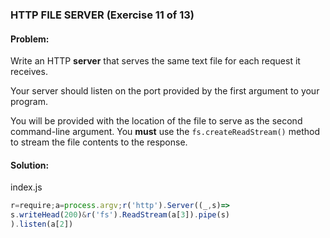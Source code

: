 ### HTTP FILE SERVER (Exercise 11 of 13)
#### Problem:
Write an HTTP **server** that serves the same text file for each request it receives.

Your server should listen on the port provided by the first argument to your program.

You will be provided with the location of the file to serve as the second command-line argument. You **must** use the `fs.createReadStream()` method to stream the file contents to the response.

#### Solution:
index.js
```js
r=require;a=process.argv;r('http').Server((_,s)=>
s.writeHead(200)&r('fs').ReadStream(a[3]).pipe(s)
).listen(a[2])
```
